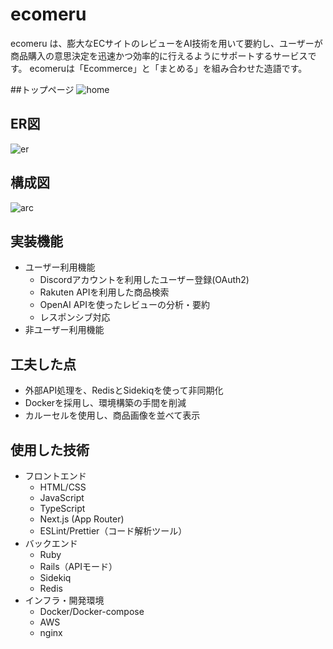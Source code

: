 # ecomeru
ecomeru は、膨大なECサイトのレビューをAI技術を用いて要約し、ユーザーが商品購入の意思決定を迅速かつ効率的に行えるようにサポートするサービスです。
ecomeruは「Ecommerce」と「まとめる」を組み合わせた造語です。

##トップページ
![home](https://github.com/user-attachments/assets/9bfd8a31-431d-4b39-89f1-5f8fae3eea90)

## ER図
![er](https://github.com/user-attachments/assets/1d437d15-283a-45de-af72-1105f6e3730d)

## 構成図
![arc](https://github.com/user-attachments/assets/207b710d-3603-4beb-87f1-32e8eada5d0a)

## 実装機能
- ユーザー利用機能
  - Discordアカウントを利用したユーザー登録(OAuth2)
  - Rakuten APIを利用した商品検索
  - OpenAI APIを使ったレビューの分析・要約
  - レスポンシブ対応
- 非ユーザー利用機能

## 工夫した点
- 外部API処理を、RedisとSidekiqを使って非同期化
- Dockerを採用し、環境構築の手間を削減
- カルーセルを使用し、商品画像を並べて表示

## 使用した技術
- フロントエンド
  - HTML/CSS
  - JavaScript
  - TypeScript
  - Next.js (App Router)
  - ESLint/Prettier（コード解析ツール）
- バックエンド
  - Ruby
  - Rails（APIモード）
  - Sidekiq
  - Redis
- インフラ・開発環境
  - Docker/Docker-compose
  - AWS
  - nginx
